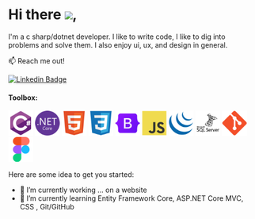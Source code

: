 # Hi there <img src="https://raw.githubusercontent.com/MartinHeinz/MartinHeinz/master/wave.gif" width="30px">,
I'm a c sharp/dotnet developer. I like to write code, I like to dig into problems and solve them. I also enjoy ui, ux, and design in general.

:mailbox: Reach me out!

[![Linkedin Badge](https://img.shields.io/badge/-AmineTissilguit-0e76a8?style=flat&labelColor=0e76a8&logo=linkedin&logoColor=white)](https://www.linkedin.com/in/aminetissilguit/)

#### Toolbox:


<img src="https://github.com/devicons/devicon/blob/master/icons/csharp/csharp-original.svg" alt="c sharp log" width="50px" height="50px"/> <img src="https://github.com/devicons/devicon/blob/master/icons/dotnetcore/dotnetcore-original.svg" alt="git logo" width="50px" height="50px"/>
<img src="https://github.com/devicons/devicon/blob/master/icons/html5/html5-original.svg" alt="html5 log" width="50px" height="50px"/>
<img src="https://github.com/devicons/devicon/blob/master/icons/css3/css3-original.svg" alt="css3 log" width="50px" height="50px"/>
<img src="https://github.com/devicons/devicon/blob/master/icons/bootstrap/bootstrap-original.svg" alt="bootstrap logo" width="50px" height="50px"/>
<img src="https://github.com/devicons/devicon/blob/master/icons/javascript/javascript-original.svg" alt="javascript logo" width="50px" height="50px"/>
<img src="https://github.com/devicons/devicon/blob/master/icons/jquery/jquery-original.svg" alt="Jquery logo" width="50px" height="50px"/>
<img src="https://github.com/devicons/devicon/blob/master/icons/microsoftsqlserver/microsoftsqlserver-plain-wordmark.svg" alt="ms sql server logo" width="50px" height="50px"/>
<img src="https://github.com/devicons/devicon/blob/master/icons/git/git-original.svg" alt="git logo" width="50px" height="50px"/>
<img src="https://github.com/devicons/devicon/blob/master/icons/figma/figma-original.svg" alt="figma logo" width="50px" height="50px"/>





Here are some idea to get you started:

- 🔭 I’m currently working ... on a website 
- 🌱 I’m currently learning Entity Framework Core, ASP.NET Core MVC, CSS , Git/GitHub
